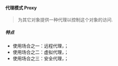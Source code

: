 #### 代理模式 Proxy

> 为其它对象提供一种代理以控制这个对象的访问.

##### 特点

- 使用场合之一：远程代理，；
- 使用场合之二：虚拟代理，；
- 使用场合之三：安全代理，；